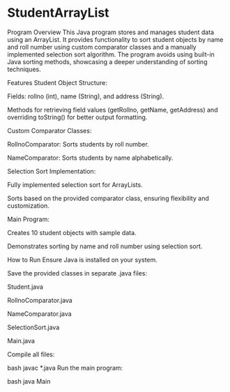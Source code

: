 # StudentArrayList
Program Overview
This Java program stores and manages student data using an ArrayList. It provides functionality to sort student objects by name and roll number using custom comparator classes and a manually implemented selection sort algorithm. The program avoids using built-in Java sorting methods, showcasing a deeper understanding of sorting techniques.

Features
Student Object Structure:

Fields: rollno (int), name (String), and address (String).

Methods for retrieving field values (getRollno, getName, getAddress) and overriding toString() for better output formatting.

Custom Comparator Classes:

RollnoComparator: Sorts students by roll number.

NameComparator: Sorts students by name alphabetically.

Selection Sort Implementation:

Fully implemented selection sort for ArrayLists.

Sorts based on the provided comparator class, ensuring flexibility and customization.

Main Program:

Creates 10 student objects with sample data.

Demonstrates sorting by name and roll number using selection sort.

How to Run
Ensure Java is installed on your system.

Save the provided classes in separate .java files:

Student.java

RollnoComparator.java

NameComparator.java

SelectionSort.java

Main.java

Compile all files:

bash
javac *.java
Run the main program:

bash
java Main
